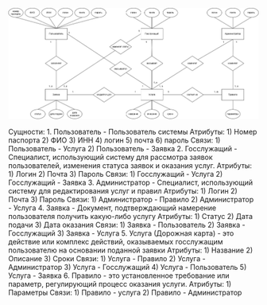 ![alt text](https://github.com/cuug/MigrationMap/blob/master/Lab2/ERD-Diagram.png)

Сущности:
    1. Пользователь
        - Пользователь системы
            Атрибуты:
                1) Номер паспорта
                2) ФИО
                3) ИНН
                4) логин 
                5) почта
                6) пароль
            Связи:
                1) Пользователь - Услуга
                2) Пользователь - Заявка
    2. Госслужащий
        - Специалист, использующий систему для рассмотра заявок пользователей, изменения статуса заявок и оказания услуг.
            Атрибуты:
                1) Логин
                2) Почта
                3) Пароль
            Связи:
                1) Госслужащий - Услуга
                2) Госслужащий - Заявка
    3. Администратор
        - Специалист, использующий систему для редактирования услуг и правил
            Атрибуты:
                1) Логин
                2) Почта
                3) Пароль
            Связи:
                1) Администратор - Правило
                2) Администратор - Услуга
    4. Заявка
        - Документ, подтверждающий намерение пользователя получить какую-либо услугу
            Атрибуты:
                1) Статус
                2) Дата подачи
                3) Дата оказания
            Связи:
                1) Заявка - Пользователь
                2) Заявка - Госслужащий
                3) Заявка - Услуга
    5. Услуга (Дорожная карта)
        - это действие или комплекс действий, оказываемых госслужащим пользователю на основании поданной заявки
            Атрибуты:
                1) Название
                2) Описание
                3) Сроки
            Связи:
                1) Услуга - Правило
                2) Услуга - Администратор
                3) Услуга - Госслужащий
                4) Услуга - Пользователь
                5) Услуга - Заявка
    6. Правило
        -  это установленное требование или параметр, регулирующий процесс оказания услуги.
            Атрибуты:
                1) Параметры
            Связи:
                1) Правило - услуга
                2) Правило - Администратор